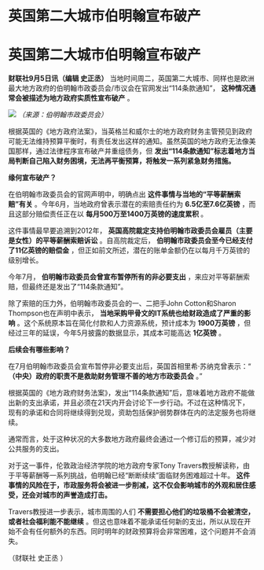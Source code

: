 # 英国第二大城市伯明翰宣布破产

# 英国第二大城市伯明翰宣布破产

**财联社9月5日讯（编辑 史正丞）** 当地时间周二，英国第二大城市、同样也是欧洲最大地方政府的伯明翰市政委员会/市议会在官网发出“114条款通知”，
**这种情况通常会被描述为地方政府实质性宣布破产** 。

![](https://inews.gtimg.com/om_bt/OTLVCnqp_btM2BrFX7pJ-k26Utv8kR9UFpKPkKZpXbAKkAA/1000)
_（来源：伯明翰市政委员会）_

根据英国的《地方政府法案》，当英格兰和威尔士的地方政府财务主管预见到政府可能无法维持预算平衡时，有责任发出这样的通知。虽然英国的地方政府无法像美国那样，通过法律程序宣布破产并重组债务，但
**发出“114条款通知”标志着地方当局判断自己陷入财务困境，无法再平衡预算，将触发一系列紧急财务措施。**

**缘何宣布破产？**

在伯明翰市政委员会的官网声明中，明确点出 **这件事情与当地的“平等薪酬索赔”有关** 。今年6月，当地政府曾表示潜在的索赔责任约为
**6.5亿至7.6亿英镑** ，而且这部分赔偿责任正在以 **每月500万至1400万英镑的速度累积** 。

这件事情最早要追溯到2012年， **英国高院裁定支持伯明翰市政委员会雇员（主要是女性）的平等薪酬索赔诉讼** 。自高院裁定后，
**伯明翰市政委员会至今已经支付了11亿英镑的赔偿金** ，但正如前文所述，潜在的账单金额仍在以每月千万英镑的级别增长。

今年7月， **伯明翰市政委员会曾宣布暂停所有的非必要支出** ，来应对平等薪酬索赔，但最终还是发出了“114条款通知”。

除了索赔的压力外，伯明翰市政委员会的一、二把手John Cotton和Sharon Thompson也在声明中表示，
**当地采购甲骨文的IT系统也给财政造成了严重的影响** 。这个系统原本旨在简化付款和人力资源系统，预计成本为 **1900万英镑**
，但经过三年的延误，今年5月披露的数据显示，其成本可能高达 **1亿英镑** 。

**后续会有哪些影响？**

在7月伯明翰市政委员会宣布暂停非必要支出后，英国首相里希·苏纳克曾表示：“ **（中央）政府的职责不是救助财务管理不善的地方市政委员会** 。”

根据英国的《地方政府财务法案》，发出“114条款通知”后，意味着地方政府不能做出新的支出承诺，并且必须在21天内开会讨论下一步行动。不过在这种情况下，现有的承诺和合同将继续得到兑现，资助包括保护弱势群体在内的法定服务也将继续。

通常而言，处于这种状况的大多数地方政府最终会通过一个修订后的预算，减少对公共服务的支出。

对于这一事件，伦敦政治经济学院的地方政府专家Tony Travers教授解读称，由于平等薪酬等一系列挑战，伯明翰已经“断断续续”面临财务困难超过十年。
**这件事情的风险在于，市政服务将会被进一步削减，这不仅会影响城市的外观和居住感受，还会对城市的声誉造成打击。**

Travers教授进一步表示，城市周围的人们 **不需要担心他们的垃圾桶不会被清空，或者社会福利能不能继续**
。但这也意味着不能承诺任何新的支出，所以从现在开始不会有任何额外的东西。同时明年的财政预算将会非常困难，这个问题并不会消失。

（财联社 史正丞 ）

